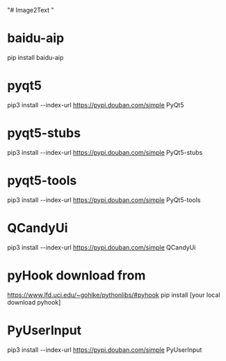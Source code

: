"# Image2Text " 

# baidu-aip
pip install baidu-aip
# pyqt5
pip3 install --index-url https://pypi.douban.com/simple PyQt5
# pyqt5-stubs
pip3 install --index-url https://pypi.douban.com/simple PyQt5-stubs
# pyqt5-tools
pip3 install --index-url https://pypi.douban.com/simple PyQt5-tools
# QCandyUi
pip3 install --index-url https://pypi.douban.com/simple QCandyUi
# pyHook  download from
https://www.lfd.uci.edu/~gohlke/pythonlibs/#pyhook
pip install [your local download pyhook]
# PyUserInput
pip3 install --index-url https://pypi.douban.com/simple PyUserInput
